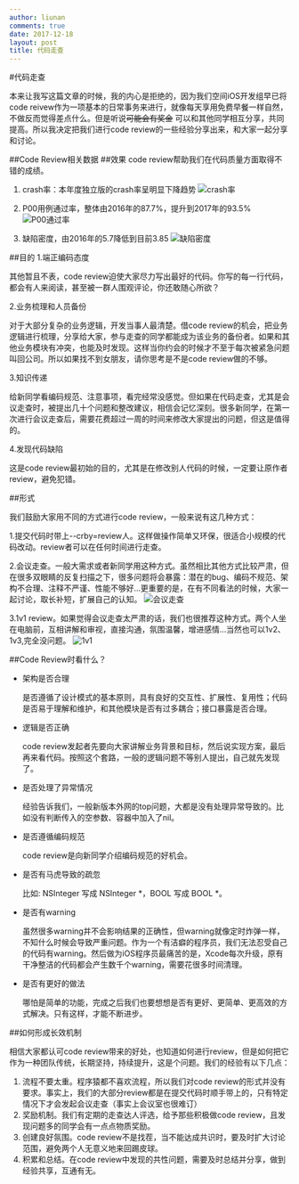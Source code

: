 ```yaml
---
author: liunan
comments: true
date: 2017-12-18
layout: post
title: 代码走查
---	
```


#代码走查

本来让我写这篇文章的时候，我的内心是拒绝的，因为我们空间iOS开发组早已将code reivew作为一项基本的日常事务来进行，就像每天享用免费早餐一样自然，不做反而觉得差点什么。但是听说<del>可能会有奖金</del> 可以和其他同学相互分享，共同提高。所以我决定把我们进行code review的一些经验分享出来，和大家一起分享和讨论。

##Code Review相关数据
##效果
code review帮助我们在代码质量方面取得不错的成绩。

1. crash率：本年度独立版的crash率呈明显下降趋势
![crash率](/images/codereview/1.jpeg)

2. P00用例通过率，整体由2016年的87.7%，提升到2017年的93.5%
![P00通过率](/images/codereview/2.jpeg)

3. 缺陷密度，由2016年的5.7降低到目前3.85
![缺陷密度](/images/codereview/3.jpeg)


##目的
1.端正编码态度

其他暂且不表，code review迫使大家尽力写出最好的代码。你写的每一行代码，都会有人来阅读，甚至被一群人围观评论，你还敢随心所欲？

2.业务梳理和人员备份

对于大部分复杂的业务逻辑，开发当事人最清楚。借code review的机会，把业务逻辑进行梳理，分享给大家，参与走查的同学都能成为该业务的备份者。如果和其他业务模块有冲突，也能及时发现。这样当你约会的时候才不至于每次被紧急问题叫回公司。所以如果找不到女朋友，请你思考是不是code review做的不够。

3.知识传递

给新同学看编码规范、注意事项，看完经常没感觉。但如果在代码走查，尤其是会议走查时，被提出几十个问题和整改建议，相信会记忆深刻。很多新同学，在第一次进行会议走查后，需要花费超过一周的时间来修改大家提出的问题，但这是值得的。

4.发现代码缺陷

这是code review最初始的目的，尤其是在修改别人代码的时候，一定要让原作者review，避免犯错。


##形式

我们鼓励大家用不同的方式进行code review，一般来说有这几种方式：

1.提交代码时带上--crby=review人。这样做操作简单又环保，很适合小规模的代码改动。review者可以在任何时间进行走查。

2.会议走查。一般大需求或者新同学用这种方式。虽然相比其他方式比较严肃，但在很多双眼睛的反复扫描之下，很多问题将会暴露：潜在的bug、编码不规范、架构不合理、注释不严谨、性能不够好...更重要的是，在有不同看法的时候，大家一起讨论，取长补短，扩展自己的认知。
![会议走查](/images/codereview/4.jpeg)

3.1v1 review。如果觉得会议走查太严肃的话，我们也很推荐这种方式。两个人坐在电脑前，互相讲解和审视，直接沟通，氛围温馨，增进感情...当然也可以1v2、1v3,完全没问题。
![1v1](/images/codereview/5.jpeg)

##Code Review时看什么？

- 架构是否合理

	是否遵循了设计模式的基本原则，具有良好的交互性、扩展性、复用性；代码是否易于理解和维护，和其他模块是否有过多耦合；接口暴露是否合理。
	
- 逻辑是否正确

	code review发起者先要向大家讲解业务背景和目标，然后说实现方案，最后再来看代码。按照这个套路，一般的逻辑问题不等别人提出，自己就先发现了。

- 是否处理了异常情况

	经验告诉我们，一般新版本外网的top问题，大都是没有处理异常导致的。比如没有判断传入的空参数、容器中加入了nil。

- 是否遵循编码规范

	code review是向新同学介绍编码规范的好机会。

- 是否有马虎导致的疏忽

	比如: NSInteger 写成 NSInteger *，BOOL 写成 BOOL *。

- 是否有warning

	虽然很多warning并不会影响结果的正确性，但warning就像定时炸弹一样，不知什么时候会导致严重问题。作为一个有洁癖的程序员，我们无法忍受自己的代码有warning。然后做为iOS程序员最痛苦的是，Xcode每次升级，原有干净整洁的代码都会产生数千个warning，需要花很多时间清理。

- 是否有更好的做法

	哪怕是简单的功能，完成之后我们也要想想是否有更好、更简单、更高效的方式解决。只有这样，才能不断进步。

##如何形成长效机制

相信大家都认可code review带来的好处，也知道如何进行review，但是如何把它作为一种团队传统，长期坚持，持续提升，这是个问题。我们的经验有以下几点：

1. 流程不要太重。程序猿都不喜欢流程，所以我们对code review的形式并没有要求。事实上，我们的大部分review都是在提交代码时顺手带上的，只有特定情况下才会发起会议走查（事实上会议室也很难订）
2. 奖励机制。我们有定期的走查达人评选，给予那些积极做code review，且发现问题多的同学会有一点点物质奖励。
3. 创建良好氛围。code review不是找茬，当不能达成共识时，要及时扩大讨论范围，避免两个人无意义地来回踢皮球。
4. 积累和总结。在code review中发现的共性问题，需要及时总结并分享，做到经验共享，互通有无。

